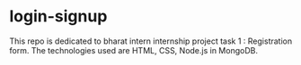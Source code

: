 # login-signup
This repo is dedicated to bharat intern internship project
task 1 : Registration form.
The technologies used are HTML,
CSS, Node.js in MongoDB.
